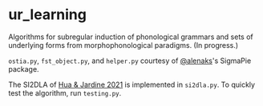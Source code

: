 # ur_learning
Algorithms for subregular induction of phonological grammars and sets of underlying forms from morphophonological paradigms. (In progress.)

`ostia.py`, `fst_object.py`, and `helper.py` courtesy of [@alenaks](https://github.com/alenaks)'s SigmaPie package. 

The SI2DLA of [Hua & Jardine 2021](https://github.com/rucll/ur_learning/blob/main/papers/huajardine2021si2dla.pdf) is implemented in `si2dla.py`. 
To quickly test the algorithm, run `testing.py`. 
